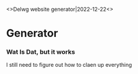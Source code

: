 <<TAG>>Delwg website generator|2022-12-22<<TAG>>
# Generator
### Wat Is Dat, but it works
I still need to figure out how to claen up everything
